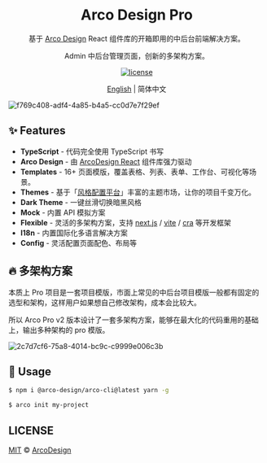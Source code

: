 <div align="center">
  <h1>Arco Design Pro</h1>
</div>

<div align="center">

基于 [Arco Design](https://arco.design/) React 组件库的开箱即用的中后台前端解决方案。

Admin 中后台管理页面，创新的多架构方案。

[![license](https://img.shields.io/badge/license-MIT-blue.svg)](https://github.com/arco-design/arco-design-pro/blob/main/LICENSE)

</div>

<div align="center">

[English](./README.md) | 简体中文

</div>

![f769c408-adf4-4a85-b4a5-cc0d7e7f29ef](https://user-images.githubusercontent.com/19399269/148364725-b7a36383-04a9-4d67-87a4-91e970d0d083.gif)

## ✨ Features

- **TypeScript**  -  代码完全使用 TypeScript 书写
- **Arco Design**  -  由 [ArcoDesign React](https://github.com/arco-design/arco-design) 组件库强力驱动
- **Templates** - 16+ 页面模版，覆盖表格、列表、表单、工作台、可视化等场景。
- **Themes** - 基于「[风格配置平台](https://arco.design/themes)」丰富的主题市场，让你的项目千变万化。
- **Dark Theme**  -  一键丝滑切换暗黑风格
- **Mock**  -  内置 API 模拟方案
- **Flexible** - 灵活的多架构方案，支持 [next.js](https://github.com/vercel/next.js) / [vite](https://github.com/vitejs/vite) / [cra](https://github.com/facebook/create-react-app) 等开发框架
- **I18n** - 内置国际化多语言解决方案
- **Config** - 灵活配置页面配色、布局等

## 🔥 多架构方案

本质上 Pro 项目是一套项目模版，市面上常见的中后台项目模版一般都有固定的选型和架构，这样用户如果想自己修改架构，成本会比较大。

所以 Arco Pro v2 版本设计了一套多架构方案，能够在最大化的代码重用的基础上，输出多种架构的 pro 模版。

![2c7d7cf6-75a8-4014-bc9c-c9999e006c3b](https://user-images.githubusercontent.com/19399269/148364848-bd19d06c-6ca4-4faf-abbf-671ebb05e680.png)

## 🌈 Usage

```bash
$ npm i @arco-design/arco-cli@latest yarn -g

$ arco init my-project
```

## LICENSE

[MIT](./LICENSE) © [ArcoDesign](https://arco.design)
